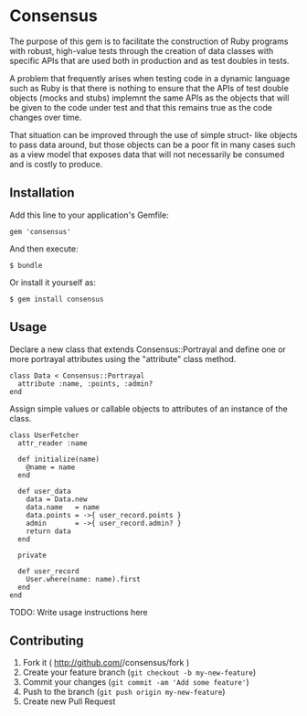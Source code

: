# Consensus

The purpose of this gem is to facilitate the construction of Ruby
programs with robust, high-value tests through the creation of
data classes with specific APIs that are used both in production
and as test doubles in tests.

A problem that frequently arises when testing code in a dynamic
language such as Ruby is that there is nothing to ensure that
the APIs of test double objects (mocks and stubs) implemnt the
same APIs as the objects that will be given to the code under test
and that this remains true as the code changes over time.

That situation can be improved through the use of simple struct-
like objects to pass data around, but those objects can be a poor
fit in many cases such as a view model that exposes data that will
not necessarily be consumed and is costly to produce.

## Installation

Add this line to your application's Gemfile:

    gem 'consensus'

And then execute:

    $ bundle

Or install it yourself as:

    $ gem install consensus

## Usage

Declare a new class that extends Consensus::Portrayal and define
one or more portrayal attributes using the "attribute" class
method.

    class Data < Consensus::Portrayal
      attribute :name, :points, :admin?
    end

Assign simple values or callable objects to attributes of an
instance of the class.

    class UserFetcher
      attr_reader :name

      def initialize(name)
        @name = name
      end

      def user_data
        data = Data.new
        data.name   = name
        data.points = ->{ user_record.points }
        admin       = ->{ user_record.admin? }
        return data
      end

      private

      def user_record
        User.where(name: name).first
      end
    end

TODO: Write usage instructions here

## Contributing

1. Fork it ( http://github.com/<my-github-username>/consensus/fork )
2. Create your feature branch (`git checkout -b my-new-feature`)
3. Commit your changes (`git commit -am 'Add some feature'`)
4. Push to the branch (`git push origin my-new-feature`)
5. Create new Pull Request
